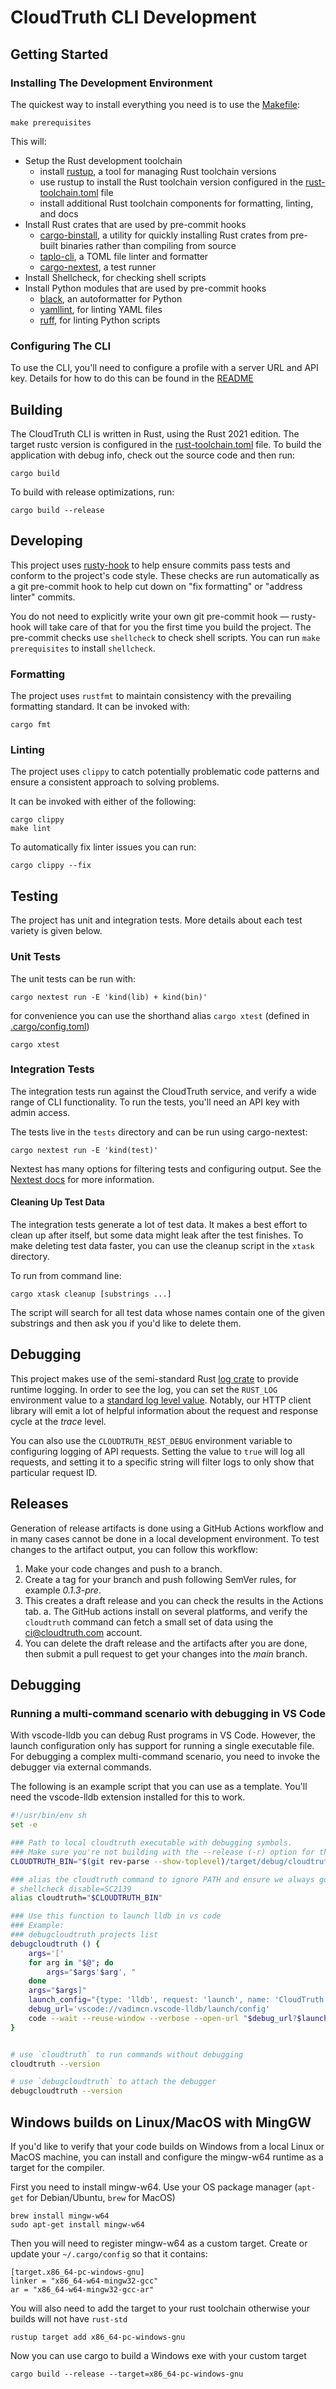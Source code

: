 CloudTruth CLI Development
==========================

Getting Started
--------

### Installing The Development Environment

The quickest way to install everything you need is to use the [Makefile](Makefile):

`make prerequisites`

This will:
* Setup the Rust development toolchain
  * install [rustup](https://rustup.rs/), a tool for managing Rust toolchain versions
  * use rustup to install the Rust toolchain version configured in the [rust-toolchain.toml](rust-toolchain.toml) file
  * install additional Rust toolchain components for formatting, linting, and docs
* Install Rust crates that are used by pre-commit hooks
  * [cargo-binstall](https://github.com/cargo-bins/cargo-binstall), a utility for quickly installing Rust crates from pre-built binaries rather than compiling from source
  * [taplo-cli](https://taplo.tamasfe.dev/cli/introduction.html), a TOML file linter and formatter
  * [cargo-nextest](https://nexte.st/), a test runner
* Install Shellcheck, for checking shell scripts
* Install Python modules that are used by pre-commit hooks
  * [black](https://pypi.org/project/black/), an autoformatter for Python
  * [yamllint](https://github.com/adrienverge/yamllint), for linting YAML files
  * [ruff](https://docs.astral.sh/ruff/), for linting Python scripts

### Configuring The CLI

To use the CLI, you'll need to configure a profile with a server URL and API key. Details for how to do this can be found in the [README](README.md)

Building
--------

The CloudTruth CLI is written in Rust, using the Rust 2021 edition. The target rustc version is configured in the [rust-toolchain.toml](rust-toolchain.toml) file. To build the application with debug info, check out the source code and then run:

`cargo build`

To build with release optimizations, run:

`cargo build --release`


Developing
----------

This project uses [rusty-hook](https://github.com/swellaby/rusty-hook) to help ensure commits pass 
tests and conform to the project's code style. These checks are run automatically as a git pre-commit hook to help cut down on "fix formatting" or "address linter" commits.

You do not need to explicitly write your own git pre-commit hook &mdash; rusty-hook will take care of that for you the first time you build the project. The pre-commit checks use `shellcheck` to check shell scripts.  You can run `make prerequisites` to install `shellcheck`.

### Formatting

The project uses `rustfmt` to maintain consistency with the prevailing formatting standard. It can be invoked with:

`cargo fmt`

### Linting

The project uses `clippy` to catch potentially problematic code patterns and ensure a consistent approach to solving problems.

It can be invoked with either of the following:

```
cargo clippy
make lint
```

To automatically fix linter issues you can run:

```
cargo clippy --fix
```

Testing
-------

The project has unit and integration tests. More details about each test variety is given below.

### Unit Tests

The unit tests can be run with:

```
cargo nextest run -E 'kind(lib) + kind(bin)'
```

for convenience you can use the shorthand alias `cargo xtest` (defined in [.cargo/config.toml](.cargo/config.toml))

```
cargo xtest
```

### Integration Tests

The integration tests run against the CloudTruth service, and verify a wide range of CLI functionality. To run the tests, you'll need an API key with admin access.

The tests live in the `tests` directory and can be run using cargo-nextest:

```
cargo nextest run -E 'kind(test)'
```

Nextest has many options for filtering tests and configuring output. See the [Nextest docs](https://nexte.st/index.html) for more information.

#### Cleaning Up Test Data

The integration tests generate a lot of test data. It makes a best effort to clean up after itself, but some data might leak after the test finishes. To make deleting test data faster, you can use the cleanup script in the `xtask` directory.

To run from command line:

```
cargo xtask cleanup [substrings ...]
```

The script will search for all test data whose names contain one of the given substrings and then ask you if you'd like to delete them.

Debugging
---------

This project makes use of the semi-standard Rust [log crate](https://crates.io/crates/log) to provide runtime logging. In order to see the log, you can set the `RUST_LOG` environment value to a [standard log level value](https://docs.rs/log/0.4.14/log/enum.Level.html). Notably, our HTTP client library will emit a lot of helpful information about the request and response cycle at the _trace_ level.

You can also use the `CLOUDTRUTH_REST_DEBUG` environment variable to configuring logging of API requests. Setting the value to `true` will log all requests, and setting it to a specific string will filter logs to only show that particular request ID.

Releases
-------------------

Generation of release artifacts is done using a GitHub Actions workflow and in many cases cannot be 
done in a local development environment.  To test changes to the artifact output, you can follow 
this workflow:

1. Make your code changes and push to a branch.
2. Create a tag for your branch and push following SemVer rules, for example _0.1.3-pre_.
3. This creates a draft release and you can check the results in the Actions tab.
   a. The GitHub actions install on several platforms, and verify the `cloudtruth` command can
      fetch a small set of data using the ci@cloudtruth.com account.
4. You can delete the draft release and the artifacts after you are done, then submit a pull request
   to get your changes into the _main_ branch.

Debugging
-----------------------------------------------------------

### Running a multi-command scenario with debugging in VS Code
With vscode-lldb you can debug Rust programs in VS Code. However, the launch configuration only has support for running a single executable file. For debugging a complex multi-command scenario, you need to invoke the debugger via external commands.

The following is an example script that you can use as a template. You'll need the vscode-lldb extension installed for this to work.

```sh
#!/usr/bin/env sh
set -e

### Path to local cloudtruth executable with debugging symbols.
### Make sure you're not building with the --release (-r) option for this.
CLOUDTRUTH_BIN="$(git rev-parse --show-toplevel)/target/debug/cloudtruth"

### alias the cloudtruth command to ignore PATH and ensure we always go to the local debug executable
# shellcheck disable=SC2139
alias cloudtruth="$CLOUDTRUTH_BIN"

### Use this function to launch lldb in vs code
### Example:
### debugcloudtruth projects list
debugcloudtruth () {
    args='['
    for arg in "$@"; do
        args="$args'$arg', "
    done
    args="$args]"
    launch_config="{type: 'lldb', request: 'launch', name: 'CloudTruth', sourceLanguages: ['rust'], program: '\${fileWorkspaceFolder}/target/debug/cloudtruth', args: $args}"
    debug_url='vscode://vadimcn.vscode-lldb/launch/config'
    code --wait --reuse-window --verbose --open-url "$debug_url?$launch_config"
}


# use `cloudtruth` to run commands without debugging
cloudtruth --version

# use `debugcloudtruth` to attach the debugger
debugcloudtruth --version
```

Windows builds on Linux/MacOS with MingGW
------------------------------------------

If you'd like to verify that your code builds on Windows from a local Linux or MacOS machine, you can install and configure the mingw-w64 runtime as a target for the compiler.

First you need to install mingw-w64. Use your OS package manager (`apt-get` for Debian/Ubuntu, `brew` for MacOS)

```
brew install mingw-w64
sudo apt-get install mingw-w64
```

Then you will need to register mingw-w64 as a custom target. Create or update your `~/.cargo/config` so that it contains:
```
[target.x86_64-pc-windows-gnu]
linker = "x86_64-w64-mingw32-gcc"
ar = "x86_64-w64-mingw32-gcc-ar"
```

You will also need to add the target to your rust toolchain otherwise your builds will not have `rust-std`
```
rustup target add x86_64-pc-windows-gnu
```

Now you can use cargo to build a Windows exe with your custom target
```
cargo build --release --target=x86_64-pc-windows-gnu
```




